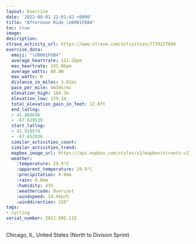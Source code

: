 ```yaml
---
layout: Exercise
date: '2022-09-01 22:01:42 +0000'
title: "Afternoon Ride \U0001F6B4"
toc: true
image:
description:
strava_activity_url: https://www.strava.com/activities/7739227694
exercise_data:
  emoji: "\U0001F6B4"
  average_heartrate: 121.2bpm
  max_heartrate: 141.0bpm
  average_watts: 88.0W
  max_watts: W
  distance_in_miles: 3.61mi
  pace_per_mile: 4m34s/mi
  elevation_high: 184.3m
  elevation_low: 179.1m
  total_elevation_gain_in_feet: 12.8ft
  end_latlng:
  - 41.884646
  - -87.619536
  start_latlng:
  - 41.910574
  - -87.652936
  similar_activities_count:
  similar_activities_trend:
  mapbox_image_url: https://api.mapbox.com/styles/v1/mapbox/streets-v11/static/path-5+787af2-1.0(atx~Fzu~uOZJHJB%3FO_%40%3FWFQI_Ab%40OJo%40BwDASk%40T%40EDHE_B%40OIi%40%3F_%40DOGGBOLIDSAMEO%3FWAMAABESHMACe%40%40WMa%40%40ITa%40FUNI%40EHOTILMGBb%40m%40BCAIP%5DRSZk%40JOVKDKHIHWJG%3FQFMLKb%40o%40PI%3FMR_%40AINWJE%3FQ%5C%7D%40ASZALKBMDIJE%3FGBCFBADL%3FJ%5BHGLQBIJKBIDGNGXk%40h%40o%40AM%5E%5BJQ%3FKFKJGN_%40%3FILEHUFELSRMCKHEBGFADIJGG%3FH%3FBIZi%40%40KPQJSHI%5Ci%40p%40k%40B%5Dd%40q%40BOVg%40h%40m%40NAPSNCBOJWESFKTURUHS%40MAQFEJQBMLIOUVMPC%40GX%5DFAFSTS%40KNOHSCOPk%40CKBICg%40DYJM%3FMEMBMOeAFSCMHc%40AOM%5B%40MEMEm%40%40QC%7D%40Q%5B%3F_%40IUBQIKBy%40EOAm%40Gi%40%40KGMEYHYXi%40BU%3FKBE%3FIJKJQFA%40EFR%60%40UZM%3FIBEf%40%5Cb%40AP_%40ZVXFPLPM%5CA%5EDx%40OCI%5CVBGd%40RJ%3FHGP%3F%60AIZEDGp%40CJETBXLL%40NIXCBDtALLGZA%5CDLFL%3FJELBZILAz%40D%5CEVFVAVKBINCPD%3FGh%40J%3FDPFj%40GDHFAHOHAHDJAZRp%40%3FCOa%40CJG%5ECLKHAFBNKFJTFDGNFNEJBZ%3FFCXAjBBj%40J%60%40Cb%40SgBFRFlBm%40ZQF%40%7C%40%3F%5CFJAn%40VPLIAPL%5EC%40E%60%40KTHJCO%40FEh%40Pt%40GT%3FNBJIFDJACMOChAAHBF%3Fl%40Eh%40%3FM%5CKAzAG%5EKF%3Fb%40%5BPI%40Eg%40%40p%40%5CDFNBp%40%3FPR_%40%5BDAnKTFCHB~%40IBDZMiBG%60AMtGTANNDJCNB%7DASd%40mDJSH%5DRUP%5DHe%40TIo%40ci%40Jm%40IGLaAWAAKJRDM%40R%5DFw%40yA%40AKKBUKi%40%3FUABBECGIXCI%60ByJ%40YPGFGBBF%7B%40Re%40DCvBj%40HROUNJUSEMBAp%40~%40WODGDAALEF%5Ek%40FQDy%40DG%40QFUEQLDBQIGBEAGGBJ%5EGYC%40ASBIAID%5DFMAc%40FOAi%40Di%40PQAMDGEGI%40OM),pin-s-s+e5b22e(-87.65294,41.91057),pin-s-f+89ae00(-87.61953999999999,41.88464000000003)/auto/800x800?access_token=pk.eyJ1Ijoiam9zaGJlY2ttYW4iLCJhIjoiY205eWR2aDd1MWZ6djJrbXc4a3M0bWZleiJ9.XiG9OWkNcZk2QzjJbxLB4A
  weather:
    :temperature: 29.9°C
    :apparent_temperature: 29.9°C
    :precipitation: 0.0mm
    :rain: 0.0mm
    :humidity: 43%
    :weathercode: Overcast
    :windspeed: 14.4km/h
    :winddirection: 238°
tags:
- cycling
serial_number: 2022.ERE.115
---
```

Chicago, IL, United States (North to Division Sprint)
